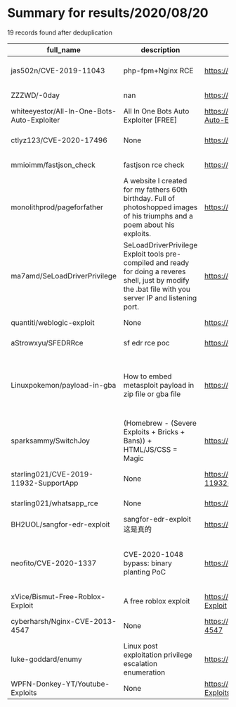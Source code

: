 
# Summary for results/2020/08/20
    
19 records found after deduplication

| full_name | description | html_url | matched_list | matched_count | pushed_at | size | stargazers_count | language | forks_count | vul_ids |
|---------------------------------------------|-----------------------------------------------------------------------------------------------------------------------------------------------------------|----------------------------------------------------------------|-----------------------------------------------------------------------------|-----------------|---------------------------|--------|--------------------|------------|---------------|------------------------------------|
| jas502n/CVE-2019-11043 | php-fpm+Nginx RCE | https://github.com/jas502n/CVE-2019-11043 | ['cve-2', 'rce'] | 2 | 2020-08-20 04:43:25+00:00 | 15601 | 85 | Python | 39 | ['CVE-2019-11043'] |
| ZZZWD/-0day | nan | https://github.com/ZZZWD/-0day | ['0day'] | 1 | 2020-08-20 04:40:04+00:00 | 1 | 0 | Python | 0 | [] |
| whiteeyestor/All-In-One-Bots-Auto-Exploiter | All In One Bots Auto Exploiter [FREE] | https://github.com/whiteeyestor/All-In-One-Bots-Auto-Exploiter | ['exploit'] | 1 | 2020-08-20 17:16:12+00:00 | 2399 | 3 | | 3 | [] |
| ctlyz123/CVE-2020-17496 | None | https://github.com/ctlyz123/CVE-2020-17496 | ['cve-2'] | 1 | 2020-08-20 12:24:02+00:00 | 15956 | 1 | PHP | 3 | ['CVE-2020-17496'] |
| mmioimm/fastjson_check | fastjson rce check | https://github.com/mmioimm/fastjson_check | ['rce'] | 1 | 2020-08-20 12:19:37+00:00 | 3 | 0 | Python | 1 | [] |
| monolithprod/pageforfather | A website I created for my fathers 60th birthday. Full of photoshopped images of his triumphs and a poem about his exploits. | https://github.com/monolithprod/pageforfather | ['exploit'] | 1 | 2020-08-20 10:21:39+00:00 | 6973 | 0 | HTML | 0 | [] |
| ma7amd/SeLoadDriverPrivilege | SeLoadDriverPrivilege Exploit tools pre-compiled and ready for doing a reveres shell, just by modify the .bat file with you server IP and listening port. | https://github.com/ma7amd/SeLoadDriverPrivilege | ['exploit'] | 1 | 2020-08-20 09:28:40+00:00 | 189 | 1 | Batchfile | 0 | [] |
| quantiti/weblogic-exploit | None | https://github.com/quantiti/weblogic-exploit | ['exploit'] | 1 | 2020-08-20 09:03:22+00:00 | 35 | 0 | | 2 | [] |
| aStrowxyu/SFEDRRce | sf edr rce poc | https://github.com/aStrowxyu/SFEDRRce | ['rce', 'rce poc'] | 2 | 2020-08-20 06:07:26+00:00 | 1 | 2 | Python | 0 | [] |
| Linuxpokemon/payload-in-gba | How to embed metasploit payload in zip file or gba file | https://github.com/Linuxpokemon/payload-in-gba | ['metasploit module OR metasploit payload', 'metasploit module OR payload'] | 2 | 2020-08-20 03:35:01+00:00 | 0 | 0 | nan | 0 | [] |
| sparksammy/SwitchJoy | (Homebrew - (Severe Exploits + Bricks + Bans)) + HTML/JS/CSS = Magic | https://github.com/sparksammy/SwitchJoy | ['exploit'] | 1 | 2020-08-20 06:44:29+00:00 | 60 | 0 | JavaScript | 0 | [] |
| starling021/CVE-2019-11932-SupportApp | None | https://github.com/starling021/CVE-2019-11932-SupportApp | ['cve-2'] | 1 | 2020-08-20 02:45:51+00:00 | 126 | 0 | C++ | 0 | ['CVE-2019-11932'] |
| starling021/whatsapp_rce | None | https://github.com/starling021/whatsapp_rce | ['rce'] | 1 | 2020-08-20 02:43:32+00:00 | 6 | 0 | Shell | 1 | [] |
| BH2UOL/sangfor-edr-exploit | sangfor-edr-exploit 这是真的 | https://github.com/BH2UOL/sangfor-edr-exploit | ['exploit'] | 1 | 2020-08-20 16:43:51+00:00 | 15 | 83 | Python | 36 | [] |
| neofito/CVE-2020-1337 | CVE-2020-1048 bypass: binary planting PoC | https://github.com/neofito/CVE-2020-1337 | ['cve poc', 'cve-2'] | 2 | 2020-08-20 15:15:50+00:00 | 2925 | 32 | C# | 8 | ['CVE-2020-1048', 'CVE-2020-1337'] |
| xVice/Bismut-Free-Roblox-Exploit | A free roblox exploit | https://github.com/xVice/Bismut-Free-Roblox-Exploit | ['exploit'] | 1 | 2020-08-20 20:36:33+00:00 | 82879 | 0 | | 0 | [] |
| cyberharsh/Nginx-CVE-2013-4547 | None | https://github.com/cyberharsh/Nginx-CVE-2013-4547 | ['cve-2'] | 1 | 2020-08-20 11:02:52+00:00 | 84 | 1 | PHP | 1 | ['CVE-2013-4547'] |
| luke-goddard/enumy | Linux post exploitation privilege escalation enumeration | https://github.com/luke-goddard/enumy | ['exploit'] | 1 | 2020-08-20 07:13:18+00:00 | 479 | 215 | C | 33 | [] |
| WPFN-Donkey-YT/Youtube-Exploits | None | https://github.com/WPFN-Donkey-YT/Youtube-Exploits | ['exploit'] | 1 | 2020-08-20 20:29:42+00:00 | 0 | 0 | | 0 | [] |
